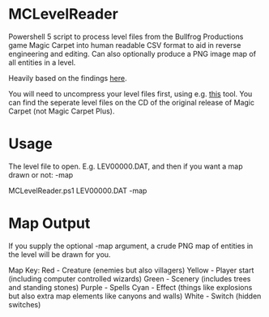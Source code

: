 # MCLevelReader
Powershell 5 script to process level files from the Bullfrog Productions game Magic Carpet into human readable CSV format to aid in reverse engineering and editing. Can also optionally produce a PNG image map of all entities in a level.

Heavily based on the findings [here](https://github.com/michaelhoward/MagicCarpetFileFormat/blob/master/magic%20carpet%20file%20format.txt).

You will need to uncompress your level files first, using e.g. [this](https://github.com/lab313ru/rnc_propack_source) tool. You can find the seperate level files on the CD of the original release of Magic Carpet (not Magic Carpet Plus).

# Usage

  The level file to open. E.g. LEV00000.DAT, and then if you want a map drawn or not: -map

  MCLevelReader.ps1  LEV00000.DAT -map
  
# Map Output

If you supply the optional -map argument, a crude PNG map of entities in the level will be drawn for you. 

Map Key:
Red - Creature (enemies but also villagers)
Yellow - Player start (including computer controlled wizards)
Green - Scenery (includes trees and standing stones)
Purple - Spells
Cyan - Effect (things like explosions but also extra map elements like canyons and walls)
White - Switch (hidden switches)

